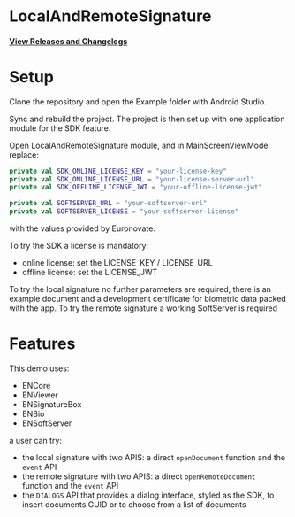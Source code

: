 # LocalAndRemoteSignature

#### [View Releases and Changelogs](https://github.com/euronovate/ENMobileSDK-Android)


# Setup

Clone the repository and open the Example folder with Android Studio.

Sync and rebuild the project. The project is then set up with one application module for the SDK feature.

Open LocalAndRemoteSignature module, and in MainScreenViewModel replace:

```kotlin
private val SDK_ONLINE_LICENSE_KEY = "your-license-key"
private val SDK_ONLINE_LICENSE_URL = "your-license-server-url"
private val SDK_OFFLINE_LICENSE_JWT = "your-offline-license-jwt"

private val SOFTSERVER_URL = "your-softserver-url"
private val SOFTSERVER_LICENSE = "your-softserver-license"
```

with the values provided by Euronovate.

To try the SDK a license is mandatory:
- online license: set the LICENSE_KEY / LICENSE_URL
- offline license: set the LICENSE_JWT

To try the local signature no further parameters are required, there is an example document and a development certificate for biometric data packed with the app.
To try the remote signature a working SoftServer is required

# Features

This demo uses:

- ENCore
- ENViewer
- ENSignatureBox
- ENBio
- ENSoftServer

a user can try:
- the local signature with two APIS: a direct `openDocument` function and the `event` API
- the remote signature with two APIS: a direct `openRemoteDocument` function and the `event` API
- the `DIALOGS` API that provides a dialog interface, styled as the SDK, to insert documents GUID or to choose from a list of documents
